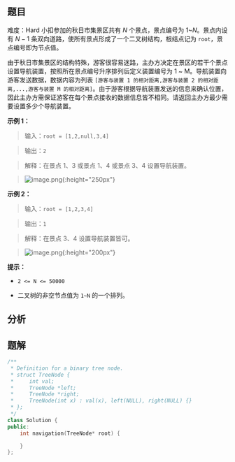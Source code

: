 
## 题目
难度：Hard
小扣参加的秋日市集景区共有 $N$ 个景点，景点编号为 $1$~$N$。景点内设有 $N-1$ 条双向道路，使所有景点形成了一个二叉树结构，根结点记为 `root`，景点编号即为节点值。

由于秋日市集景区的结构特殊，游客很容易迷路，主办方决定在景区的若干个景点设置导航装置，按照所在景点编号升序排列后定义装置编号为 1 ~ M。导航装置向游客发送数据，数据内容为列表 `[游客与装置 1 的相对距离,游客与装置 2 的相对距离,...,游客与装置 M 的相对距离]`。由于游客根据导航装置发送的信息来确认位置，因此主办方需保证游客在每个景点接收的数据信息皆不相同。请返回主办方最少需要设置多少个导航装置。

**示例 1：**
>输入：`root = [1,2,null,3,4]`
>
>输出：`2`
>
>解释：在景点 1、3 或景点 1、4 或景点 3、4 设置导航装置。
>
>![image.png](https://pic.leetcode-cn.com/1597996812-tqrgwu-image.png){:height="250px"}



**示例 2：**
>输入：`root = [1,2,3,4]`
>
>输出：`1`
>
>解释：在景点 3、4 设置导航装置皆可。
>
>![image.png](https://pic.leetcode-cn.com/1597996826-EUQRyz-image.png){:height="200px"}



**提示：**
- `2 <= N <= 50000`
- 二叉树的非空节点值为 `1~N` 的一个排列。

## 分析

## 题解
```cpp
/**
 * Definition for a binary tree node.
 * struct TreeNode {
 *     int val;
 *     TreeNode *left;
 *     TreeNode *right;
 *     TreeNode(int x) : val(x), left(NULL), right(NULL) {}
 * };
 */
class Solution {
public:
    int navigation(TreeNode* root) {

    }
};
```